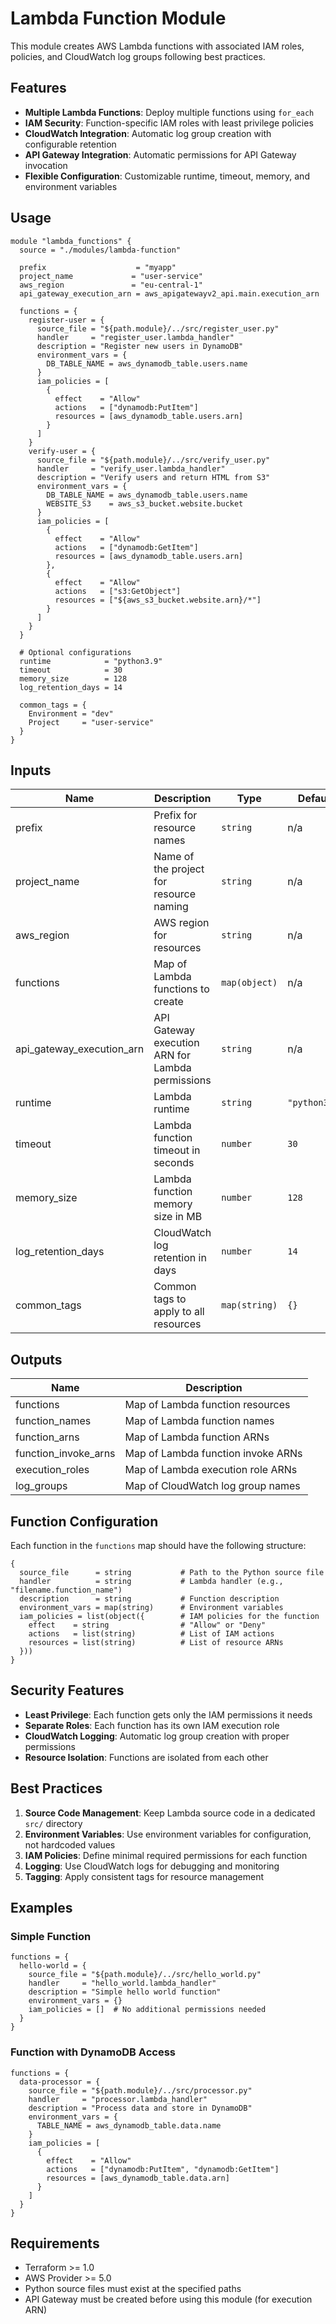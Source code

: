 # Lambda Function Module

This module creates AWS Lambda functions with associated IAM roles, policies, and CloudWatch log groups following best practices.

## Features

- **Multiple Lambda Functions**: Deploy multiple functions using `for_each`
- **IAM Security**: Function-specific IAM roles with least privilege policies
- **CloudWatch Integration**: Automatic log group creation with configurable retention
- **API Gateway Integration**: Automatic permissions for API Gateway invocation
- **Flexible Configuration**: Customizable runtime, timeout, memory, and environment variables

## Usage

```hcl
module "lambda_functions" {
  source = "./modules/lambda-function"

  prefix                    = "myapp"
  project_name             = "user-service"
  aws_region               = "eu-central-1"
  api_gateway_execution_arn = aws_apigatewayv2_api.main.execution_arn

  functions = {
    register-user = {
      source_file = "${path.module}/../src/register_user.py"
      handler     = "register_user.lambda_handler"
      description = "Register new users in DynamoDB"
      environment_vars = {
        DB_TABLE_NAME = aws_dynamodb_table.users.name
      }
      iam_policies = [
        {
          effect    = "Allow"
          actions   = ["dynamodb:PutItem"]
          resources = [aws_dynamodb_table.users.arn]
        }
      ]
    }
    verify-user = {
      source_file = "${path.module}/../src/verify_user.py"
      handler     = "verify_user.lambda_handler"
      description = "Verify users and return HTML from S3"
      environment_vars = {
        DB_TABLE_NAME = aws_dynamodb_table.users.name
        WEBSITE_S3    = aws_s3_bucket.website.bucket
      }
      iam_policies = [
        {
          effect    = "Allow"
          actions   = ["dynamodb:GetItem"]
          resources = [aws_dynamodb_table.users.arn]
        },
        {
          effect    = "Allow"
          actions   = ["s3:GetObject"]
          resources = ["${aws_s3_bucket.website.arn}/*"]
        }
      ]
    }
  }

  # Optional configurations
  runtime            = "python3.9"
  timeout            = 30
  memory_size        = 128
  log_retention_days = 14

  common_tags = {
    Environment = "dev"
    Project     = "user-service"
  }
}
```

## Inputs

| Name                      | Description                                      | Type          | Default       | Required |
| ------------------------- | ------------------------------------------------ | ------------- | ------------- | :------: |
| prefix                    | Prefix for resource names                        | `string`      | n/a           |   yes    |
| project_name              | Name of the project for resource naming          | `string`      | n/a           |   yes    |
| aws_region                | AWS region for resources                         | `string`      | n/a           |   yes    |
| functions                 | Map of Lambda functions to create                | `map(object)` | n/a           |   yes    |
| api_gateway_execution_arn | API Gateway execution ARN for Lambda permissions | `string`      | n/a           |   yes    |
| runtime                   | Lambda runtime                                   | `string`      | `"python3.9"` |    no    |
| timeout                   | Lambda function timeout in seconds               | `number`      | `30`          |    no    |
| memory_size               | Lambda function memory size in MB                | `number`      | `128`         |    no    |
| log_retention_days        | CloudWatch log retention in days                 | `number`      | `14`          |    no    |
| common_tags               | Common tags to apply to all resources            | `map(string)` | `{}`          |    no    |

## Outputs

| Name                 | Description                        |
| -------------------- | ---------------------------------- |
| functions            | Map of Lambda function resources   |
| function_names       | Map of Lambda function names       |
| function_arns        | Map of Lambda function ARNs        |
| function_invoke_arns | Map of Lambda function invoke ARNs |
| execution_roles      | Map of Lambda execution role ARNs  |
| log_groups           | Map of CloudWatch log group names  |

## Function Configuration

Each function in the `functions` map should have the following structure:

```hcl
{
  source_file      = string           # Path to the Python source file
  handler          = string           # Lambda handler (e.g., "filename.function_name")
  description      = string           # Function description
  environment_vars = map(string)      # Environment variables
  iam_policies = list(object({        # IAM policies for the function
    effect    = string                # "Allow" or "Deny"
    actions   = list(string)          # List of IAM actions
    resources = list(string)          # List of resource ARNs
  }))
}
```

## Security Features

- **Least Privilege**: Each function gets only the IAM permissions it needs
- **Separate Roles**: Each function has its own IAM execution role
- **CloudWatch Logging**: Automatic log group creation with proper permissions
- **Resource Isolation**: Functions are isolated from each other

## Best Practices

1. **Source Code Management**: Keep Lambda source code in a dedicated `src/` directory
2. **Environment Variables**: Use environment variables for configuration, not hardcoded values
3. **IAM Policies**: Define minimal required permissions for each function
4. **Logging**: Use CloudWatch logs for debugging and monitoring
5. **Tagging**: Apply consistent tags for resource management

## Examples

### Simple Function

```hcl
functions = {
  hello-world = {
    source_file = "${path.module}/../src/hello_world.py"
    handler     = "hello_world.lambda_handler"
    description = "Simple hello world function"
    environment_vars = {}
    iam_policies = []  # No additional permissions needed
  }
}
```

### Function with DynamoDB Access

```hcl
functions = {
  data-processor = {
    source_file = "${path.module}/../src/processor.py"
    handler     = "processor.lambda_handler"
    description = "Process data and store in DynamoDB"
    environment_vars = {
      TABLE_NAME = aws_dynamodb_table.data.name
    }
    iam_policies = [
      {
        effect    = "Allow"
        actions   = ["dynamodb:PutItem", "dynamodb:GetItem"]
        resources = [aws_dynamodb_table.data.arn]
      }
    ]
  }
}
```

## Requirements

- Terraform >= 1.0
- AWS Provider >= 5.0
- Python source files must exist at the specified paths
- API Gateway must be created before using this module (for execution ARN)
